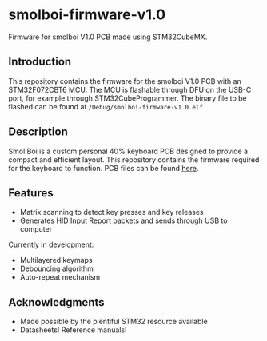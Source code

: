 # smolboi-firmware-v1.0

Firmware for smolboi V1.0 PCB made using STM32CubeMX.

## Introduction
This repository contains the firmware for the smolboi V1.0 PCB with an STM32F072CBT6 MCU. The MCU is flashable through DFU on the USB-C port, for example through STM32CubeProgrammer. The binary file to be flashed can be found at `/Debug/smolboi-firmware-v1.0.elf`

## Description

Smol Boi is a custom personal 40% keyboard PCB designed to provide a compact and efficient layout. This repository contains the firmware required for the keyboard to function.
PCB files can be found [here](https://github.com/ethanl66/smol-boi).

## Features

- Matrix scanning to detect key presses and key releases
- Generates HID Input Report packets and sends through USB to computer

Currently in development:
- Multilayered keymaps
- Debouncing algorithm
- Auto-repeat mechanism

## Acknowledgments

- Made possible by the plentiful STM32 resource available
- Datasheets! Reference manuals!
